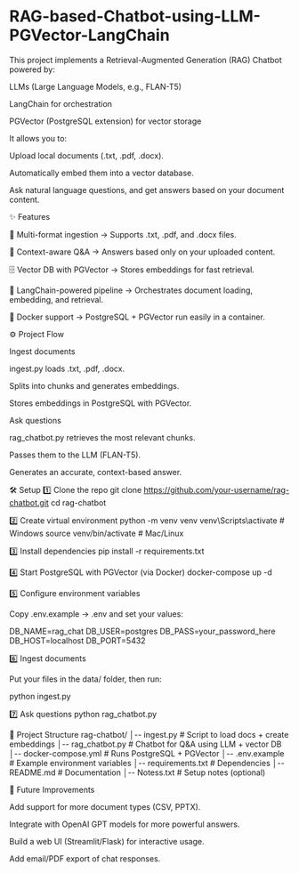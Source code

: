 # RAG-based-Chatbot-using-LLM-PGVector-LangChain
This project implements a Retrieval-Augmented Generation (RAG) Chatbot powered by:

LLMs (Large Language Models, e.g., FLAN-T5)

LangChain for orchestration

PGVector (PostgreSQL extension) for vector storage

It allows you to:

Upload local documents (.txt, .pdf, .docx).

Automatically embed them into a vector database.

Ask natural language questions, and get answers based on your document content.

✨ Features

📂 Multi-format ingestion → Supports .txt, .pdf, and .docx files.

🧠 Context-aware Q&A → Answers based only on your uploaded content.

🗄️ Vector DB with PGVector → Stores embeddings for fast retrieval.

🔗 LangChain-powered pipeline → Orchestrates document loading, embedding, and retrieval.

🐳 Docker support → PostgreSQL + PGVector run easily in a container.

⚙️ Project Flow

Ingest documents

ingest.py loads .txt, .pdf, .docx.

Splits into chunks and generates embeddings.

Stores embeddings in PostgreSQL with PGVector.

Ask questions

rag_chatbot.py retrieves the most relevant chunks.

Passes them to the LLM (FLAN-T5).

Generates an accurate, context-based answer.

🛠️ Setup
1️⃣ Clone the repo
git clone https://github.com/your-username/rag-chatbot.git
cd rag-chatbot

2️⃣ Create virtual environment
python -m venv venv
venv\Scripts\activate   # Windows
source venv/bin/activate # Mac/Linux

3️⃣ Install dependencies
pip install -r requirements.txt

4️⃣ Start PostgreSQL with PGVector (via Docker)
docker-compose up -d

5️⃣ Configure environment variables

Copy .env.example → .env and set your values:

DB_NAME=rag_chat
DB_USER=postgres
DB_PASS=your_password_here
DB_HOST=localhost
DB_PORT=5432

6️⃣ Ingest documents

Put your files in the data/ folder, then run:

python ingest.py

7️⃣ Ask questions
python rag_chatbot.py

📂 Project Structure
rag-chatbot/
│-- ingest.py          # Script to load docs + create embeddings
│-- rag_chatbot.py     # Chatbot for Q&A using LLM + vector DB
│-- docker-compose.yml # Runs PostgreSQL + PGVector
│-- .env.example       # Example environment variables
│-- requirements.txt   # Dependencies
│-- README.md          # Documentation
│-- Notess.txt         # Setup notes (optional)

🔮 Future Improvements

Add support for more document types (CSV, PPTX).

Integrate with OpenAI GPT models for more powerful answers.

Build a web UI (Streamlit/Flask) for interactive usage.

Add email/PDF export of chat responses.
